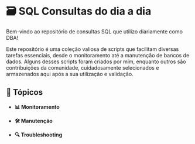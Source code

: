 # 🗃️ SQL Consultas do dia a dia

Bem-vindo ao repositório de consultas SQL que utilizo diariamente como DBA!

Este repositório é uma coleção valiosa de scripts que facilitam diversas tarefas essenciais, desde o monitoramento até a manutenção de bancos de dados. Alguns desses scripts foram criados por mim, enquanto outros são contribuições da comunidade, cuidadosamente selecionados e armazenados aqui após a sua utilização e validação.

## 📂 Tópicos

- **📊 Monitoramento**
  
- **🛠️ Manutenção**

- **🔍 Troubleshooting**

